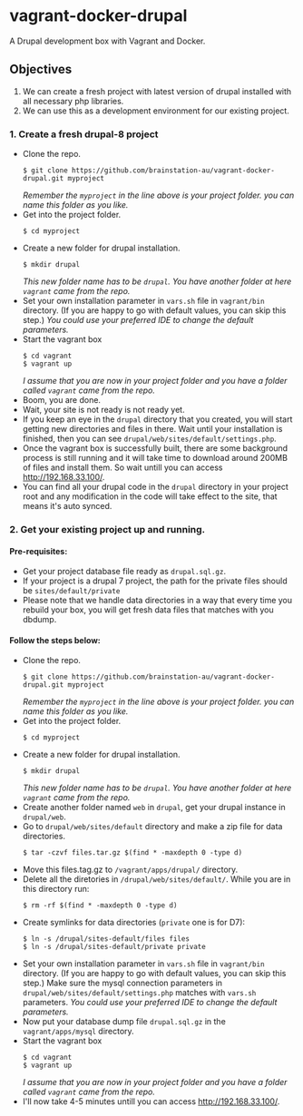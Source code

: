 # vagrant-docker-drupal
A Drupal development box with Vagrant and Docker.

## Objectives

1. We can create a fresh project with latest version of drupal installed with
all necessary php libraries.
1. We can use this as a development environment for our existing project.

### 1. Create a fresh drupal-8 project

- Clone the repo.
  ```
  $ git clone https://github.com/brainstation-au/vagrant-docker-drupal.git myproject
  ```
  *Remember the `myproject` in the line above is your project folder. you can name
  this folder as you like.*
- Get into the project folder.
  ```
  $ cd myproject
  ```
- Create a new folder for drupal installation.
  ```
  $ mkdir drupal
  ```
  *This new folder name has to be `drupal`. You have another folder at here
  `vagrant` came from the repo.*
- Set your own installation parameter in `vars.sh` file in `vagrant/bin`
  directory. (If you are happy to go with default values, you can skip this
  step.)
  *You could use your preferred IDE to change the default parameters.*
- Start the vagrant box
  ```
  $ cd vagrant
  $ vagrant up
  ```
  *I assume that you are now in your project folder and you have a folder called
  `vagrant` came from the repo.*
- Boom, you are done.
- Wait, your site is not ready is not ready yet.
- If you keep an eye in the `drupal` directory that you created, you will start
  getting new directories and files in there. Wait until your installation is
  finished, then you can see `drupal/web/sites/default/settings.php`.
- Once the vagrant box is successfully built, there are some background process
  is still running and it will take time to download around 200MB of files and 
  install them. So wait untill you can access http://192.168.33.100/.
- You can find all your drupal code in the `drupal` directory in your project
  root and any modification in the code will take effect to the site, that means
  it's auto synced.

### 2. Get your existing project up and running.

#### Pre-requisites:

- Get your project database file ready as `drupal.sql.gz`.
- If your project is a drupal 7 project, the path for the private files should
  be `sites/default/private`
- Please note that we handle data directories in a way that every time you
  rebuild your box, you will get fresh data files that matches with you dbdump.

#### Follow the steps below:

- Clone the repo.
  ```
  $ git clone https://github.com/brainstation-au/vagrant-docker-drupal.git myproject
  ```
  *Remember the `myproject` in the line above is your project folder. you can name
  this folder as you like.*
- Get into the project folder.
  ```
  $ cd myproject
  ```
- Create a new folder for drupal installation.
  ```
  $ mkdir drupal
  ```
  *This new folder name has to be `drupal`. You have another folder at here
  `vagrant` came from the repo.*
- Create another folder named `web` in `drupal`, get your drupal instance in
  `drupal/web`.
- Go to `drupal/web/sites/default` directory and make a zip file for data
  directories.
  ```
  $ tar -czvf files.tar.gz $(find * -maxdepth 0 -type d)
  ```
- Move this files.tag.gz to `/vagrant/apps/drupal/` directory.
- Delete all the diretories in `/drupal/web/sites/default/`. While you are in
  this directory run:
  ```
  $ rm -rf $(find * -maxdepth 0 -type d)
  ```
- Create symlinks for data directories (`private` one is for D7):
  ```
  $ ln -s /drupal/sites-default/files files
  $ ln -s /drupal/sites-default/private private
  ```
- Set your own installation parameter in `vars.sh` file in `vagrant/bin`
  directory. (If you are happy to go with default values, you can skip this
  step.) Make sure the mysql connection parameters in
  `drupal/web/sites/default/settings.php` matches with `vars.sh` parameters.
  *You could use your preferred IDE to change the default parameters.*
- Now put your database dump file `drupal.sql.gz` in the `vagrant/apps/mysql`
  directory.
- Start the vagrant box
  ```
  $ cd vagrant
  $ vagrant up
  ```
  *I assume that you are now in your project folder and you have a folder called
  `vagrant` came from the repo.*
- I'll now take 4-5 minutes untill you can access http://192.168.33.100/.

